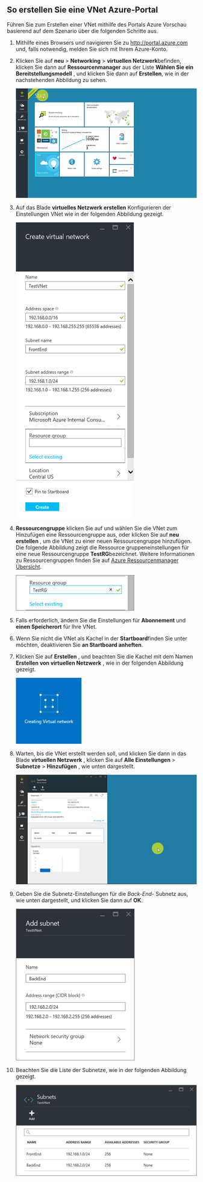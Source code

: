 ## <a name="how-to-create-a-vnet-in-the-azure-portal"></a>So erstellen Sie eine VNet Azure-Portal

Führen Sie zum Erstellen einer VNet mithilfe des Portals Azure Vorschau basierend auf dem Szenario über die folgenden Schritte aus.

1. Mithilfe eines Browsers und navigieren Sie zu http://portal.azure.com und, falls notwendig, melden Sie sich mit Ihrem Azure-Konto.
2. Klicken Sie auf **neu** > **Networking** > **virtuellen Netzwerk**befinden, klicken Sie dann auf **Ressourcenmanager** aus der Liste **Wählen Sie ein Bereitstellungsmodell** , und klicken Sie dann auf **Erstellen**, wie in der nachstehenden Abbildung zu sehen.

    ![Erstellen von VNet Azure-Portal](./media/virtual-networks-create-vnet-arm-pportal-include/vnet-create-arm-pportal-figure1.gif)

3. Auf das Blade **virtuelles Netzwerk erstellen** Konfigurieren der Einstellungen VNet wie in der folgenden Abbildung gezeigt.

    ![Erstellen von virtuellen Netzwerk blade](./media/virtual-networks-create-vnet-arm-pportal-include/vnet-create-arm-pportal-figure2.png)

4. **Ressourcengruppe** klicken Sie auf und wählen Sie die VNet zum Hinzufügen eine Ressourcengruppe aus, oder klicken Sie auf **neu erstellen** , um die VNet zu einer neuen Ressourcengruppe hinzufügen. Die folgende Abbildung zeigt die Ressource gruppeneinstellungen für eine neue Ressourcengruppe **TestRG**bezeichnet. Weitere Informationen zu Ressourcengruppen finden Sie auf [Azure Ressourcenmanager Übersicht](../articles/resource-group-overview.md#resource-groups).

    ![Ressourcengruppe](./media/virtual-networks-create-vnet-arm-pportal-include/vnet-create-arm-pportal-figure3.png)

5. Falls erforderlich, ändern Sie die Einstellungen für **Abonnement** und **einen Speicherort** für Ihre VNet. 

6. Wenn Sie nicht die VNet als Kachel in der **Startboard**finden Sie unter möchten, deaktivieren Sie **an Startboard anheften**. 

7. Klicken Sie auf **Erstellen** , und beachten Sie die Kachel mit dem Namen **Erstellen von virtuellen Netzwerk** , wie in der folgenden Abbildung gezeigt.

    ![Erstellen von virtuellen Netzwerk-Kachel](./media/virtual-networks-create-vnet-arm-pportal-include/vnet-create-arm-pportal-figure4.png)

8. Warten, bis die VNet erstellt werden soll, und klicken Sie dann in das Blade **virtuellen Netzwerk** , klicken Sie auf **Alle Einstellungen** > **Subnetze** > **Hinzufügen** , wie unten dargestellt.

    ![Hinzufügen von Subnetz Azure-Portal](./media/virtual-networks-create-vnet-arm-pportal-include/vnet-create-arm-pportal-figure5.gif)

9. Geben Sie die Subnetz-Einstellungen für die *Back-End-* Subnetz aus, wie unten dargestellt, und klicken Sie dann auf **OK**. 

    ![Subnetz-Einstellungen](./media/virtual-networks-create-vnet-arm-pportal-include/vnet-create-arm-pportal-figure6.png)

10. Beachten Sie die Liste der Subnetze, wie in der folgenden Abbildung gezeigt.

    ![Liste der Subnetze in VNet](./media/virtual-networks-create-vnet-arm-pportal-include/vnet-create-arm-pportal-figure7.png)
